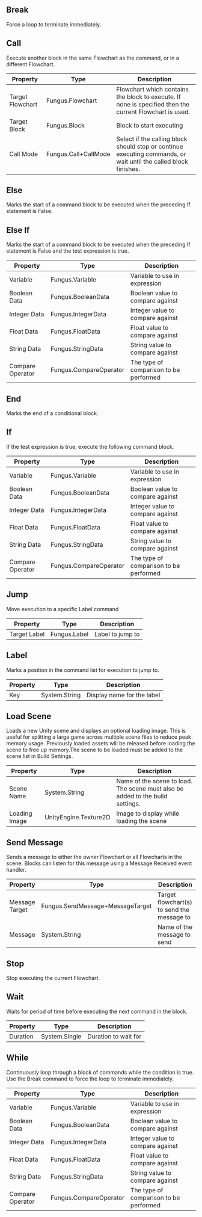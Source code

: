 ## Break
Force a loop to terminate immediately.
## Call
Execute another block in the same Flowchart as the command, or in a different Flowchart.

Property | Type | Description
 --- | --- | ---
Target Flowchart | Fungus.Flowchart | Flowchart which contains the block to execute. If none is specified then the current Flowchart is used.
Target Block | Fungus.Block | Block to start executing
Call Mode | Fungus.Call+CallMode | Select if the calling block should stop or continue executing commands, or wait until the called block finishes.

## Else
Marks the start of a command block to be executed when the preceding If statement is False.
## Else If
Marks the start of a command block to be executed when the preceding If statement is False and the test expression is true.

Property | Type | Description
 --- | --- | ---
Variable | Fungus.Variable | Variable to use in expression
Boolean Data | Fungus.BooleanData | Boolean value to compare against
Integer Data | Fungus.IntegerData | Integer value to compare against
Float Data | Fungus.FloatData | Float value to compare against
String Data | Fungus.StringData | String value to compare against
Compare Operator | Fungus.CompareOperator | The type of comparison to be performed

## End
Marks the end of a conditional block.
## If
If the test expression is true, execute the following command block.

Property | Type | Description
 --- | --- | ---
Variable | Fungus.Variable | Variable to use in expression
Boolean Data | Fungus.BooleanData | Boolean value to compare against
Integer Data | Fungus.IntegerData | Integer value to compare against
Float Data | Fungus.FloatData | Float value to compare against
String Data | Fungus.StringData | String value to compare against
Compare Operator | Fungus.CompareOperator | The type of comparison to be performed

## Jump
Move execution to a specific Label command

Property | Type | Description
 --- | --- | ---
Target Label | Fungus.Label | Label to jump to

## Label
Marks a position in the command list for execution to jump to.

Property | Type | Description
 --- | --- | ---
Key | System.String | Display name for the label

## Load Scene
Loads a new Unity scene and displays an optional loading image. This is useful for splitting a large game across multiple scene files to reduce peak memory usage. Previously loaded assets will be released before loading the scene to free up memory.The scene to be loaded must be added to the scene list in Build Settings.

Property | Type | Description
 --- | --- | ---
Scene Name | System.String | Name of the scene to load. The scene must also be added to the build settings.
Loading Image | UnityEngine.Texture2D | Image to display while loading the scene

## Send Message
Sends a message to either the owner Flowchart or all Flowcharts in the scene. Blocks can listen for this message using a Message Received event handler.

Property | Type | Description
 --- | --- | ---
Message Target | Fungus.SendMessage+MessageTarget | Target flowchart(s) to send the message to
Message | System.String | Name of the message to send

## Stop
Stop executing the current Flowchart.
## Wait
Waits for period of time before executing the next command in the block.

Property | Type | Description
 --- | --- | ---
Duration | System.Single | Duration to wait for

## While
Continuously loop through a block of commands while the condition is true. Use the Break command to force the loop to terminate immediately.

Property | Type | Description
 --- | --- | ---
Variable | Fungus.Variable | Variable to use in expression
Boolean Data | Fungus.BooleanData | Boolean value to compare against
Integer Data | Fungus.IntegerData | Integer value to compare against
Float Data | Fungus.FloatData | Float value to compare against
String Data | Fungus.StringData | String value to compare against
Compare Operator | Fungus.CompareOperator | The type of comparison to be performed

